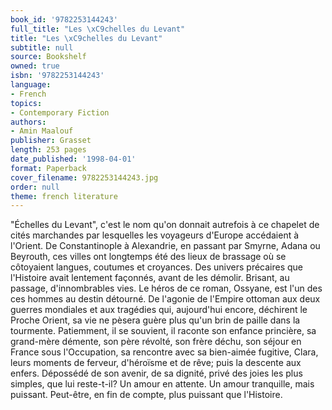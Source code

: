 ```yaml
---
book_id: '9782253144243'
full_title: "Les \xC9chelles du Levant"
title: "Les \xC9chelles du Levant"
subtitle: null
source: Bookshelf
owned: true
isbn: '9782253144243'
language:
- French
topics:
- Contemporary Fiction
authors:
- Amin Maalouf
publisher: Grasset
length: 253 pages
date_published: '1998-04-01'
format: Paperback
cover_filename: 9782253144243.jpg
order: null
theme: french literature
---
```

"Échelles du Levant", c'est le nom qu'on donnait autrefois à ce chapelet de cités marchandes par lesquelles les voyageurs d'Europe accédaient à l'Orient. De Constantinople à Alexandrie, en passant par Smyrne, Adana ou Beyrouth, ces villes ont longtemps été des lieux de brassage où se côtoyaient langues, coutumes et croyances. Des univers précaires que l'Histoire avait lentement façonnés, avant de les démolir. Brisant, au passage, d'innombrables vies. Le héros de ce roman, Ossyane, est l'un des ces hommes au destin détourné. De l'agonie de l'Empire ottoman aux deux guerres mondiales et aux tragédies qui, aujourd'hui encore, déchirent le Proche Orient, sa vie ne pèsera guère plus qu'un brin de paille dans la tourmente. Patiemment, il se souvient, il raconte son enfance princière, sa grand-mère démente, son père révolté, son frère déchu, son séjour en France sous l'Occupation, sa rencontre avec sa bien-aimée fugitive, Clara, leurs moments de ferveur, d'héroïsme et de rêve; puis la descente aux enfers. Dépossédé de son avenir, de sa dignité, privé des joies les plus simples, que lui reste-t-il? Un amour en attente. Un amour tranquille, mais puissant. Peut-être, en fin de compte, plus puissant que l'Histoire.
